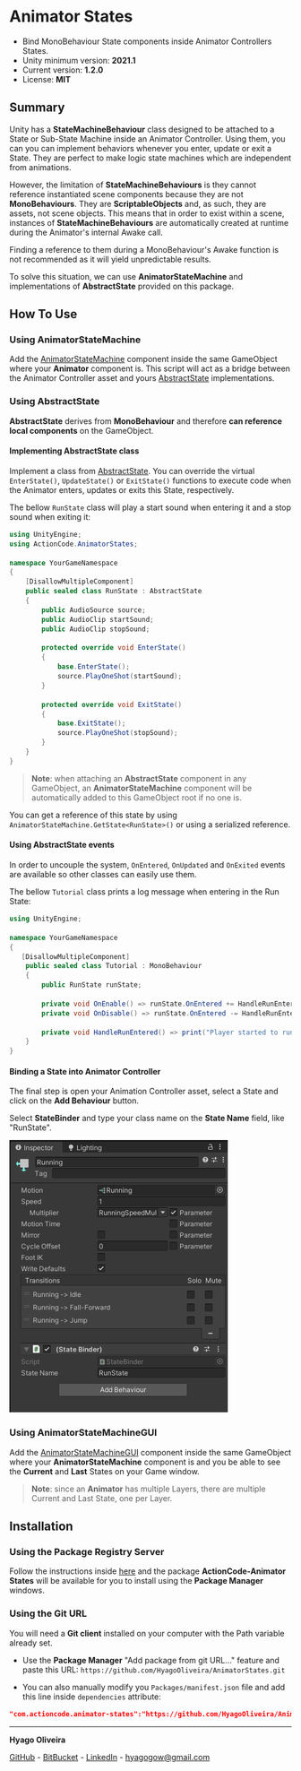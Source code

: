 # Animator States

* Bind MonoBehaviour State components inside Animator Controllers States.
* Unity minimum version: **2021.1**
* Current version: **1.2.0**
* License: **MIT**

## Summary

Unity has a **StateMachineBehaviour** class designed to be attached to a State or Sub-State Machine inside an Animator Controller. 
Using them, you can you can implement behaviors whenever you enter, update or exit a State. 
They are perfect to make logic state machines which are independent from animations.

However, the limitation of **StateMachineBehaviours** is they cannot reference instantiated scene components because they are not **MonoBehaviours**. They are **ScriptableObjects** and, as such, they are assets, not scene objects. This means that in order to exist within a scene, instances of **StateMachineBehaviours** are automatically created at runtime during the Animator's internal Awake call. 

Finding a reference to them during a MonoBehaviour's Awake function is not recommended as it will yield unpredictable results.

To solve this situation, we can use **AnimatorStateMachine** and implementations of **AbstractState** provided on this package.

## How To Use

### Using AnimatorStateMachine

Add the [AnimatorStateMachine](/Runtime/StateMachine/AnimatorStateMachine.cs) component inside the same GameObject where your **Animator** component is. 
This script will act as a bridge between the Animator Controller asset and yours [AbstractState](/Runtime/States/AbstractState.cs) implementations.

### Using AbstractState

**AbstractState** derives from **MonoBehaviour** and therefore **can reference local components** on the GameObject.

#### Implementing AbstractState class

Implement a class from [AbstractState](/Runtime/States/AbstractState.cs). 
You can override the virtual `EnterState()`, `UpdateState()` or `ExitState()` functions to execute code when the Animator enters, updates or exits this State, respectively. 

The bellow `RunState` class will play a start sound when entering it and a stop sound when exiting it:

```csharp
using UnityEngine;
using ActionCode.AnimatorStates;

namespace YourGameNamespace
{
    [DisallowMultipleComponent]
    public sealed class RunState : AbstractState
    {
        public AudioSource source;
        public AudioClip startSound;
        public AudioClip stopSound;

        protected override void EnterState()
        {
            base.EnterState();
            source.PlayOneShot(startSound);
        }

        protected override void ExitState()
        {
            base.ExitState();
            source.PlayOneShot(stopSound);
        }
    }
}
````

> **Note**: when attaching an **AbstractState** component in any GameObject, an **AnimatorStateMachine** component will be automatically added to this GameObject root if no one is.

You can get a reference of this state by using `AnimatorStateMachine.GetState<RunState>()` or using a serialized reference.

#### Using AbstractState events

In order to uncouple the system, `OnEntered`, `OnUpdated` and `OnExited` events are available so other classes can easily use them.

The bellow `Tutorial` class prints a log message when entering in the Run State:

```csharp
using UnityEngine;

namespace YourGameNamespace
{
   [DisallowMultipleComponent]
    public sealed class Tutorial : MonoBehaviour
    {
        public RunState runState;

        private void OnEnable() => runState.OnEntered += HandleRunEntered;
        private void OnDisable() => runState.OnEntered -= HandleRunEntered;

        private void HandleRunEntered() => print("Player started to run!");
    }
}
```

#### Binding a State into Animator Controller

The final step is open your Animation Controller asset, select a State and click on the **Add Behaviour** button.

Select **StateBinder** and type your class name on the **State Name** field, like "RunState".

![AnimatorController Screenshot](/Docs~/AnimatorController.png "Using Abstract State")

### Using AnimatorStateMachineGUI

Add the [AnimatorStateMachineGUI](/Runtime/StateMachine/AnimatorStateMachineGUI.cs) component inside the same GameObject where your **AnimatorStateMachine** component is
and you be able to see the **Current** and **Last** States on your Game window.

> **Note**: since an **Animator** has multiple Layers, there are multiple Current and Last State, one per Layer.

## Installation

### Using the Package Registry Server

Follow the instructions inside [here](https://cutt.ly/ukvj1c8) and the package **ActionCode-Animator States** 
will be available for you to install using the **Package Manager** windows.

### Using the Git URL

You will need a **Git client** installed on your computer with the Path variable already set. 

- Use the **Package Manager** "Add package from git URL..." feature and paste this URL: `https://github.com/HyagoOliveira/AnimatorStates.git`

- You can also manually modify you `Packages/manifest.json` file and add this line inside `dependencies` attribute: 

```json
"com.actioncode.animator-states":"https://github.com/HyagoOliveira/AnimatorStates.git"
```

---

**Hyago Oliveira**

[GitHub](https://github.com/HyagoOliveira) -
[BitBucket](https://bitbucket.org/HyagoGow/) -
[LinkedIn](https://www.linkedin.com/in/hyago-oliveira/) -
<hyagogow@gmail.com>